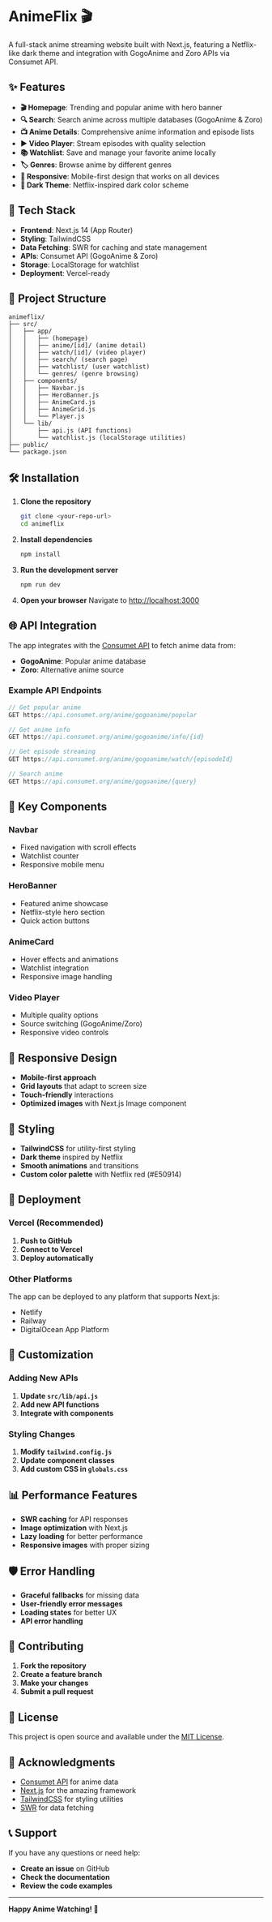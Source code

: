 # AnimeFlix 🎬

A full-stack anime streaming website built with Next.js, featuring a Netflix-like dark theme and integration with GogoAnime and Zoro APIs via Consumet API.

## ✨ Features

- **🎬 Homepage**: Trending and popular anime with hero banner
- **🔍 Search**: Search anime across multiple databases (GogoAnime & Zoro)
- **📺 Anime Details**: Comprehensive anime information and episode lists
- **▶️ Video Player**: Stream episodes with quality selection
- **📚 Watchlist**: Save and manage your favorite anime locally
- **🏷️ Genres**: Browse anime by different genres
- **📱 Responsive**: Mobile-first design that works on all devices
- **🌙 Dark Theme**: Netflix-inspired dark color scheme

## 🚀 Tech Stack

- **Frontend**: Next.js 14 (App Router)
- **Styling**: TailwindCSS
- **Data Fetching**: SWR for caching and state management
- **APIs**: Consumet API (GogoAnime & Zoro)
- **Storage**: LocalStorage for watchlist
- **Deployment**: Vercel-ready

## 📁 Project Structure

```
animeflix/
├── src/
│   ├── app/
│   │   ├── (homepage)
│   │   ├── anime/[id]/ (anime detail)
│   │   ├── watch/[id]/ (video player)
│   │   ├── search/ (search page)
│   │   ├── watchlist/ (user watchlist)
│   │   └── genres/ (genre browsing)
│   ├── components/
│   │   ├── Navbar.js
│   │   ├── HeroBanner.js
│   │   ├── AnimeCard.js
│   │   ├── AnimeGrid.js
│   │   └── Player.js
│   └── lib/
│       ├── api.js (API functions)
│       └── watchlist.js (localStorage utilities)
├── public/
└── package.json
```

## 🛠️ Installation

1. **Clone the repository**

   ```bash
   git clone <your-repo-url>
   cd animeflix
   ```

2. **Install dependencies**

   ```bash
   npm install
   ```

3. **Run the development server**

   ```bash
   npm run dev
   ```

4. **Open your browser**
   Navigate to [http://localhost:3000](http://localhost:3000)

## 🌐 API Integration

The app integrates with the [Consumet API](https://api.consumet.org) to fetch anime data from:

- **GogoAnime**: Popular anime database
- **Zoro**: Alternative anime source

### Example API Endpoints

```javascript
// Get popular anime
GET https://api.consumet.org/anime/gogoanime/popular

// Get anime info
GET https://api.consumet.org/anime/gogoanime/info/{id}

// Get episode streaming
GET https://api.consumet.org/anime/gogoanime/watch/{episodeId}

// Search anime
GET https://api.consumet.org/anime/gogoanime/{query}
```

## 🎯 Key Components

### Navbar

- Fixed navigation with scroll effects
- Watchlist counter
- Responsive mobile menu

### HeroBanner

- Featured anime showcase
- Netflix-style hero section
- Quick action buttons

### AnimeCard

- Hover effects and animations
- Watchlist integration
- Responsive image handling

### Video Player

- Multiple quality options
- Source switching (GogoAnime/Zoro)
- Responsive video controls

## 📱 Responsive Design

- **Mobile-first approach**
- **Grid layouts** that adapt to screen size
- **Touch-friendly** interactions
- **Optimized images** with Next.js Image component

## 🎨 Styling

- **TailwindCSS** for utility-first styling
- **Dark theme** inspired by Netflix
- **Smooth animations** and transitions
- **Custom color palette** with Netflix red (#E50914)

## 🚀 Deployment

### Vercel (Recommended)

1. **Push to GitHub**
2. **Connect to Vercel**
3. **Deploy automatically**

### Other Platforms

The app can be deployed to any platform that supports Next.js:

- Netlify
- Railway
- DigitalOcean App Platform

## 🔧 Customization

### Adding New APIs

1. **Update `src/lib/api.js`**
2. **Add new API functions**
3. **Integrate with components**

### Styling Changes

1. **Modify `tailwind.config.js`**
2. **Update component classes**
3. **Add custom CSS in `globals.css`**

## 📊 Performance Features

- **SWR caching** for API responses
- **Image optimization** with Next.js
- **Lazy loading** for better performance
- **Responsive images** with proper sizing

## 🛡️ Error Handling

- **Graceful fallbacks** for missing data
- **User-friendly error messages**
- **Loading states** for better UX
- **API error handling**

## 🤝 Contributing

1. **Fork the repository**
2. **Create a feature branch**
3. **Make your changes**
4. **Submit a pull request**

## 📄 License

This project is open source and available under the [MIT License](LICENSE).

## 🙏 Acknowledgments

- [Consumet API](https://api.consumet.org) for anime data
- [Next.js](https://nextjs.org) for the amazing framework
- [TailwindCSS](https://tailwindcss.com) for styling utilities
- [SWR](https://swr.vercel.app) for data fetching

## 📞 Support

If you have any questions or need help:

- **Create an issue** on GitHub
- **Check the documentation**
- **Review the code examples**

---

**Happy Anime Watching! 🎉**

